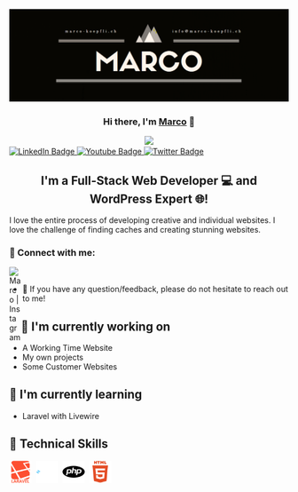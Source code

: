![](https://raw.githubusercontent.com/marcokoepfli/marcokoepfli/main/banner.png)
<h3 align="center">
Hi there, I'm <a href="https://marco-koepfli.ch/" target="_blank" rel="noreferrer">Marco</a> 👋
</h3>

<div align="center">
  <img src="https://media1.giphy.com/media/jdPMeyv9rn0hZHh8n9/giphy.gif" width="100"/>
</div>

<div id="badges">
  <a href="your-linkedin-URL">
    <img src="https://img.shields.io/badge/LinkedIn-blue?style=for-the-badge&logo=linkedin&logoColor=white" alt="LinkedIn Badge"/>
  </a>
  <a href="your-youtube-URL">
    <img src="https://img.shields.io/badge/YouTube-red?style=for-the-badge&logo=youtube&logoColor=white" alt="Youtube Badge"/>
  </a>
  <a href="your-twitter-URL">
    <img src="https://img.shields.io/badge/Twitter-blue?style=for-the-badge&logo=twitter&logoColor=white" alt="Twitter Badge"/>
  </a>
</div>

<h2 align="center">
I'm a Full-Stack Web Developer 💻 and WordPress Expert 🌐!
</h2> 

I love the entire process of developing creative and individual websites. I love the challenge of finding caches and creating stunning websites.

### 🤝 Connect with me:

<a href="https://instagram.com/marco_mk0"><img align="left" src="https://raw.githubusercontent.com/yushi1007/yushi1007/main/images/instagram.svg" alt="Marco | Instagram" width="21px"/></a>
</br>
- 💬 If you have any question/feedback, please do not hesitate to reach out to me!

## 🔭 I'm currently working on

- A Working Time Website
- My own projects
- Some Customer Websites

## 🌱 I'm currently learning

- Laravel with Livewire

## 💼 Technical Skills

<div>
  <img src="https://github.com/devicons/devicon/blob/master/icons/laravel/laravel-plain-wordmark.svg" title="Laravel" alt="Laravel" width="40" height="40"/>&nbsp;
  <img src="https://github.com/devicons/devicon/blob/master/icons/tailwindcss/tailwindcss-original-wordmark.svg" title="TailwindCSS" alt="TailwindCSS" width="40" height="40"/>&nbsp;
<img src="https://github.com/devicons/devicon/blob/master/icons/php/php-plain.svg" title="PHP" alt="PHP" width="40" height="40"/>&nbsp;
<img src="https://github.com/devicons/devicon/blob/master/icons/html5/html5-plain-wordmark.svg" title="HTML5" alt="HTML5" width="40" height="40"/>&nbsp;
  
 
 
</div>

